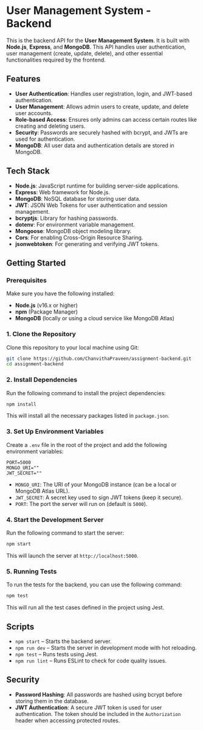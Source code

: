 # User Management System - Backend

This is the backend API for the **User Management System**. It is built with **Node.js**, **Express**, and **MongoDB**. This API handles user authentication, user management (create, update, delete), and other essential functionalities required by the frontend.

## Features

- **User Authentication**: Handles user registration, login, and JWT-based authentication.
- **User Management**: Allows admin users to create, update, and delete user accounts.
- **Role-based Access**: Ensures only admins can access certain routes like creating and deleting users.
- **Security**: Passwords are securely hashed with bcrypt, and JWTs are used for authentication.
- **MongoDB**: All user data and authentication details are stored in MongoDB.

## Tech Stack

- **Node.js**: JavaScript runtime for building server-side applications.
- **Express**: Web framework for Node.js.
- **MongoDB**: NoSQL database for storing user data.
- **JWT**: JSON Web Tokens for user authentication and session management.
- **bcryptjs**: Library for hashing passwords.
- **dotenv**: For environment variable management.
- **Mongoose**: MongoDB object modeling library.
- **Cors**: For enabling Cross-Origin Resource Sharing.
- **jsonwebtoken**: For generating and verifying JWT tokens.

## Getting Started

### Prerequisites

Make sure you have the following installed:

- **Node.js** (v16.x or higher)
- **npm** (Package Manager)
- **MongoDB** (locally or using a cloud service like MongoDB Atlas)

### 1. Clone the Repository

Clone this repository to your local machine using Git:

```bash
git clone https://github.com/ChanvithaPraveen/assignment-backend.git
cd assignment-backend
```

### 2. Install Dependencies

Run the following command to install the project dependencies:

```bash
npm install
```

This will install all the necessary packages listed in `package.json`.

### 3. Set Up Environment Variables

Create a `.env` file in the root of the project and add the following environment variables:

```env
PORT=5000
MONGO_URI=""
JWT_SECRET=""
```

- `MONGO_URI`: The URI of your MongoDB instance (can be a local or MongoDB Atlas URL).
- `JWT_SECRET`: A secret key used to sign JWT tokens (keep it secure).
- `PORT`: The port the server will run on (default is `5000`).

### 4. Start the Development Server

Run the following command to start the server:

```bash
npm start
```

This will launch the server at `http://localhost:5000`.

### 5. Running Tests

To run the tests for the backend, you can use the following command:

```bash
npm test
```

This will run all the test cases defined in the project using Jest.

## Scripts

- `npm start` – Starts the backend server.
- `npm run dev` – Starts the server in development mode with hot reloading.
- `npm test` – Runs tests using Jest.
- `npm run lint` – Runs ESLint to check for code quality issues.

## Security

- **Password Hashing**: All passwords are hashed using bcrypt before storing them in the database.
- **JWT Authentication**: A secure JWT token is used for user authentication. The token should be included in the `Authorization` header when accessing protected routes.
